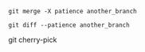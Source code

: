 
`git merge -X patience another_branch`

`git diff --patience another_branch`

git cherry-pick






